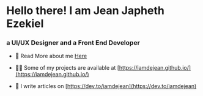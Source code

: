 <h1 align="left">Hello there! I am Jean Japheth Ezekiel</h1>
<h3 align="left">a UI/UX Designer and a Front End Developer</h3>

- 👯 Read More about me [Here](https://iamdejean.github.io/)

- 👨‍💻 Some of my projects are available at [https://iamdejean.github.io/](https://iamdejean.github.io/)

- 📝 I  write articles on [https://dev.to/iamdejean](https://dev.to/iamdejean)
